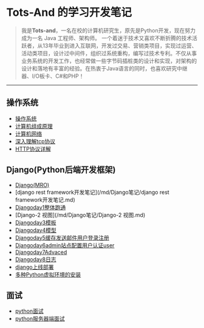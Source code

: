 # Tots-And 的学习开发笔记

>我是**Tots-and**，一名在校的计算机研究生，原先是Python开发，现在努力成为一名 Java 工程师、架构师。
一个着迷于技术又喜欢不断折腾的技术活跃者，从13年毕业到进入互联网，开发过交易、营销类项目，实现过运营、活动类项目，设计过中间件，组织过系统重构，编写过技术专利。不仅从事业务系统的开发工作，也经常做一些字节码插桩类的设计和实现，对架构的设计和落地有丰富的经验。在热衷于Java语言的同时，也喜欢研究中继器、I/O板卡、C#和PHP！

---

## 操作系统
- [操作系统](/md/计算机基础/操作系统.md)
- [计算机组成原理](/md/计算机基础/计算机组成原理.md)
- [计算机网络](/md/计算机基础/计算机网络.md)
- [深入理解tcp协议](/md/计算机基础/深入理解tcp协议.md)
- [HTTP协议详解](/md/计算机基础/HTTP协议详解.md)

## Django(Python后端开发框架)
- [Django(MRO)](/md/Django笔记/Django(MRO).md)
- [django rest framework开发笔记](/md/Django笔记/django rest framework开发笔记.md)
- [Djangoday1整体跑通](/md/Django笔记/Djangoday1整体跑通.md)
- [Django-2 视图](/md/Django笔记/Django-2 视图.md)
- [Djangoday3模板](/md/Django笔记/Djangoday3模板.md)
- [Djangoday4模型](/md/Django笔记/Djangoday4模型.md)
- [Djangoday5缓存发送邮件用户登录注册](/md/Django笔记/Djangoday5缓存发送邮件用户登录注册.md)
- [Djangoday6admin站点配置用户认证user](/md/Django笔记/Djangoday6admin站点配置用户认证user.md)
- [Djangoday7Advaced](/md/Django笔记/Djangoday7Advaced.md)
- [Djangoday8日志](/md/Django笔记/Djangoday8日志.md)
- [django上线部署](/md/Django笔记/django上线部署.md)
- [多种Python虚拟环境的安装](/md/Django笔记/多种Python虚拟环境的安装.md)

## 面试
   
- [python面试](/md/面试/python面试.md)
- [python服务器端面试](/md/面试/python服务器端面试.md)